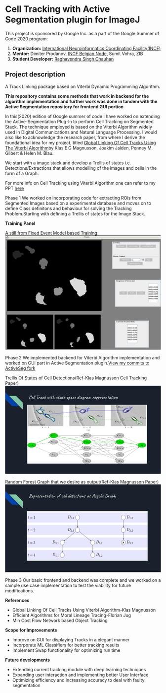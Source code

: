 # Cell Tracking with Active Segmentation plugin for ImageJ

This project is sponsored by Google Inc. as a part of the Google Summer of Code 2020 program: 

1. **Organization:** [International Neuroinformatics Coordinating Facility(INCF)](http://incf.org)
2. **Mentor:** Dimiter Prodanov, [INCF Belgian Node](http://www.neuroinformatics.be), Sumit Vohra, ZIB
3. **Student Developer:** [Raghavendra Singh Chauhan](https://github.com/Raghavendra)

## Project description
A Track Linking package based on Viterbi Dynamic Programming Algorithm.


**This repository contains some methods that work in backend for the algorithm implementation and further work was done in tandem with the Active Segmentation repository for frontend GUI portion**

In this(2020) edition of Google summer of code I have worked on extending the Active-Segmentation Plug-In to perform Cell Tracking on Segmented Stack. The technique employed is based on the Viterbi Algorithm widely used in Digital Communications and Natural Language Processing. I would also like to acknowledge the research paper, from where I derive the foundational idea for my project, titled [Global Linking Of Cell Tracks Using The Viterbi Algorithm](https://web.stanford.edu/group/blau/pdfs/Magnusson_Blau_2015.pdf)by Klas E.G Magnusson, Joakim Jalden, Penney M. Gilbert &  Helen M. Blau. 

We start with a image stack and develop a Trellis of states i.e. Detections/Extractions that allows modelling of the images and cells in the form of a Graph.

For more info on Cell Tracking using Viterbi Algorithm one can refer to my PPT [here](https://docs.google.com/presentation/d/1Rx_-JiC9foyHs3ZAdX_37jRgOOl6WfSTX3nAg0Fi2tg/edit?usp=sharing)

Phase 1 We worked on incorporating code for extracting ROIs from Segmented Images based on a experimental database and moves on to define Class definitons and behaviour for solving the Tracking Problem.Starting with defining a Trellis of states for the Image Stack.

**Training Panel**

A still from Fixed Event Model based Training
![ScreenShot](https://github.com/Raghavendrapara/CellTracking/blob/GitHubPage/Images/Training.png) 
 
 
Phase 2 We implemented backend for Viterbi Algorithm implementation and worked on GUI part in Active Segmentation plugin.[View my commits to ActiveSeg fork](https://github.com/Raghavendrapara/ACTIVESEGMENTATION/commits/CellTrack)


Trellis Of States of Cell Detections(Ref-Klas Magnusson Cell Tracking Paper)
![ScreenShot](https://github.com/Raghavendrapara/CellTracking/blob/GitHubPage/Images/1.png)


Random Forest Graph that we desire as output(Ref-Klas Magnusson Paper)
![ScreenShot](https://github.com/Raghavendrapara/CellTracking/blob/GitHubPage/Images/2.png)

Phase 3 Our basic frontend and backend was complete and we worked on a sample use case implementation to test the viability for future modifications.


**References**
<ul>
 <li>Global Linking Of Cell Tracks Using Viterbi Algorithm-Klas Magnusson</li>
 <li>Efficient Algorithms for Moral Lineage Tracing-Florian Jug</li>
 <li>Min Cost Flow Network based Object Tracking</li>
</ul>

**Scope for Improvements**
<ul>
<li>Improve on GUI for displaying Tracks in a elegant manner</li>
<li>Incorporate ML Classifiers for better tracking results</li>
<li>Implement Swap functionality for optimizing run time</li>
</ul>


**Future developments** 
<ul>
<li>Extending current tracking module with deep learning techniques</li>
<li>Expanding user interaction and implementing better User Interface </li>
<li>Optimizing efficiency and increasing accuracy to deal with faulty segmentation </li>
</ul>

